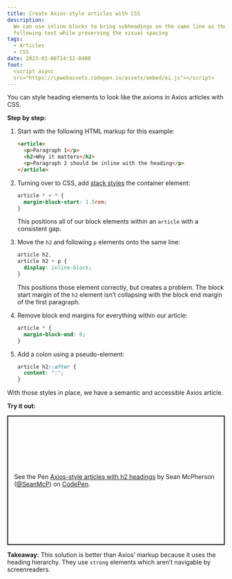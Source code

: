 ```yaml
---
title: Create Axios-style articles with CSS
description:
  We can use inline blocks to bring subheadings on the same line as the
  following text while preserving the visual spacing
tags:
  - Articles
  - CSS
date: 2023-03-06T14:52-0400
foot:
  <script async
  src="https://cpwebassets.codepen.io/assets/embed/ei.js"></script>
---
```


You can style heading elements to look like the axioms in Axios articles with
CSS.

**Step by step:**

1. Start with the following HTML markup for this example:

   ```html
   <article>
     <p>Paragraph 1</p>
     <h2>Why it matters</h2>
     <p>Paragraph 2 should be inline with the heading</p>
   </article>
   ```

2. Turning over to CSS, add
   [stack styles](https://every-layout.dev/layouts/stack/) the container
   element:

   ```css
   article * + * {
     margin-block-start: 1.5rem;
   }
   ```

   This positions all of our block elements within an `article` with a
   consistent gap.

3. Move the `h2` and following `p` elements onto the same line:

   ```css
   article h2,
   article h2 + p {
     display: inline-block;
   }
   ```

   This positions those element correctly, but creates a problem. The block
   start margin of the `h2` element isn’t collapsing with the block end margin
   of the first paragraph.

4. Remove block end margins for everything within our article:

   ```css
   article * {
     margin-block-end: 0;
   }
   ```

5. Add a colon using a pseudo-element:

   ```css
   article h2::after {
     content: ":";
   }
   ```

With those styles in place, we have a semantic and accessible Axios article.

**Try it out:**

<p class="codepen" data-height="300" data-default-tab="html,result" data-slug-hash="yLxXoxN" data-user="SeanMcP" style="height: 300px; box-sizing: border-box; display: flex; align-items: center; justify-content: center; border: 2px solid; margin: 1em 0; padding: 1em;">
  <span>See the Pen <a href="https://codepen.io/SeanMcP/pen/yLxXoxN">
  Axios-style articles with h2 headings</a> by Sean McPherson (<a href="https://codepen.io/SeanMcP">@SeanMcP</a>)
  on <a href="https://codepen.io">CodePen</a>.</span>
</p>

**Takeaway:** This solution is better than Axios’ markup because it uses the
heading hierarchy. They use `strong` elements which aren’t navigable by
screenreaders.
